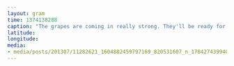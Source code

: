 ```yaml
---
layout: gram
time: 1374138288
caption: "The grapes are coming in really strong. They'll be ready for eatin' in another 3 or 4 weeks. #nofilter"
latitude: 
longitude: 
media:
- media/posts/201307/11282621_1604882459797169_820531607_n_17842743994000351.jpg
---
```

